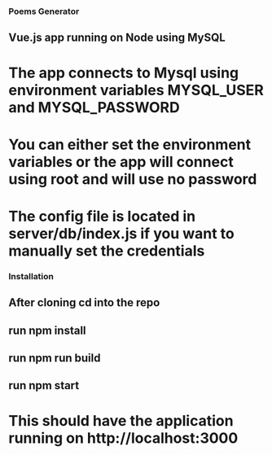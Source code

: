 ### Poems Generator 

## Vue.js app running on Node using MySQL

# The app connects to Mysql using environment variables MYSQL_USER and MYSQL_PASSWORD
# You can either set the environment variables or the app will connect using root and will use no password
# The config file is located in server/db/index.js if you want to manually set the credentials

### Installation
## After cloning cd into the repo
## run npm install 
## run npm run build
## run npm start 

# This should have the application running on http://localhost:3000
